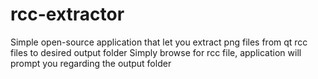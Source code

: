 # rcc-extractor
Simple open-source application that let you extract png files from qt rcc files to desired output folder
Simply browse for rcc file, application will prompt you regarding the output folder
